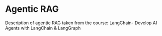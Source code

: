 # Agentic RAG

Description of agentic RAG taken from the course: LangChain- Develop AI Agents with LangChain & LangGraph